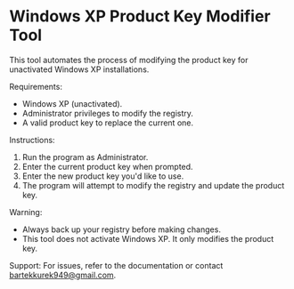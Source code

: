 # Windows XP Product Key Modifier Tool

This tool automates the process of modifying the product key for unactivated Windows XP installations.

Requirements:
- Windows XP (unactivated).
- Administrator privileges to modify the registry.
- A valid product key to replace the current one.

Instructions:
1. Run the program as Administrator.
2. Enter the current product key when prompted.
3. Enter the new product key you'd like to use.
4. The program will attempt to modify the registry and update the product key.

Warning:
- Always back up your registry before making changes.
- This tool does not activate Windows XP. It only modifies the product key.

Support:
For issues, refer to the documentation or contact bartekkurek949@gmail.com.
